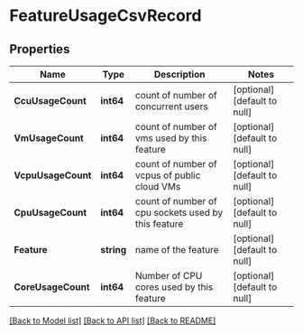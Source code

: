 # FeatureUsageCsvRecord

## Properties
Name | Type | Description | Notes
------------ | ------------- | ------------- | -------------
**CcuUsageCount** | **int64** | count of number of concurrent users | [optional] [default to null]
**VmUsageCount** | **int64** | count of number of vms used by this feature | [optional] [default to null]
**VcpuUsageCount** | **int64** | count of number of vcpus of public cloud VMs | [optional] [default to null]
**CpuUsageCount** | **int64** | count of number of cpu sockets used by this feature | [optional] [default to null]
**Feature** | **string** | name of the feature | [optional] [default to null]
**CoreUsageCount** | **int64** | Number of CPU cores used by this feature | [optional] [default to null]

[[Back to Model list]](../README.md#documentation-for-models) [[Back to API list]](../README.md#documentation-for-api-endpoints) [[Back to README]](../README.md)

